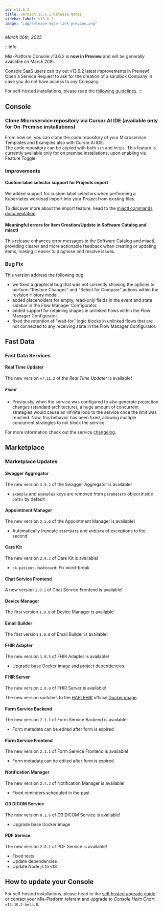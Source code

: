 ```yaml
---
id: v13.6.2
title: Version 13.6.2 Release Notes
sidebar_label: v13.6.2
image: "img/release-note-link-preview.png"
---
```


_March 06th, 2025_

:::info

Mia-Platform Console v13.6.2 is **now in Preview** and will be generally available on March 20th.

Console SaaS users can try out v13.6.2 latest improvements in Preview! Open a Service Request to ask for the creation of a sandbox Company in case you do not have access to any Company.

For self-hosted installations, please read the [following guidelines](#how-to-update-your-console).
:::

## Console

### Clone Microservice repository via Cursor AI IDE (available only for On-Premise installations)

From now on, you can clone the code repository of your Microservice Templates and Examples also with Cursor AI IDE.  
The code repository can be copied with both `ssh` and `https`.
This feature is currently available only for on premise installations, upon enabling via Feature Toggle. 

### Improvements

#### Custom label selector support for Projects import 

We added support for custom label selectors when performing a Kubernetes workload import into your Project from existing files.

To discover more about the import feature, head to the [miactl commands documentation](/cli/miactl/30_commands.md).

#### Meaningful errors for Item Creation/Update in Software Catalog and miactl 

This release enhances error messages in the Software Catalog and miactl, providing clearer and more actionable feedback when creating or updating items, making it easier to diagnose and resolve issues.

### Bug Fix

This version address the following bug:

* we fixed a graphical bug that was not correctly showing the options to perform "Restore Changes" and "Select for Compare" actions within the revision History modal.
* added placeholders for empty, read-only fields in the event and state sidebar in the Flow Manager Configurator.
* added support for retaining shapes in unlinked flows within the Flow Manager Configurator.
* fixed the retention of "wait-for" logic blocks in unlinked flows that are not connected to any receiving state in the Flow Manager Configurator.

## Fast Data

### Fast Data Services

#### Real Time Updater

The new version `v7.11.2` of the _Real Time Updater_ is available!

##### Fixed

- Previously, when the service was configured to also generate projection changes (standard architecture), a huge amount of concurrent strategies 
  would cause an infinite loop to the service once the limit was reached. Now, this behavior has been fixed, allowing multiple concurrent strategies to not block the service.

For more information check out the service [changelog](/runtime_suite/real-time-updater/changelog.md).

## Marketplace

### Marketplace Updates

#### Swagger Aggregator

The new version `3.9.2` of the Swagger Aggregator is available!

* `example` and `examples` keys are removed from `parameters` object inside `paths` by default

#### Appointment Manager

The new version `2.5.0` of the Appointment Manager is available!

* Automatically truncate `startDate` and `endDate` of exceptions to the second

#### Care Kit

The new version `2.9.3` of Care Kit is available!

* `ck-patient-dashboard`: Fix word-break

#### Chat Service Frontend

A new version `1.0.1` of Chat Service Frontend is available!

#### Device Manager

The first version `1.0.0` of Device Manager is available!

#### Email Builder

The first version `1.0.0` of Email Builder is available!

#### FHIR Adapter

The new version `1.0.5` of FHIR Adapter is available!

* Upgrade base Docker image and project dependencies

#### FHIR Server

The new version `2.0.0` of FHIR Server is available!

The new version switches to the [HAPI FHIR](https://hapifhir.io/) official [Docker image](https://hub.docker.com/r/hapiproject/hapi).

#### Form Service Backend

The new version `2.1.1` of Form Service Backend is available!

* Form metadata can be edited after form is expired

#### Form Service Frontend

The new version `2.1.1` of Form Service Frontend is available!

* Form metadata can be edited after form is expired

#### Notification Manager

The new version `2.4.3` of Notification Manager is available!

* Fixed reminders scheduled in the past

#### O3 DICOM Service

The new version `0.1.6` of O3 DICOM Service is available!

* Upgrade base Docker image

#### PDF Service

The new version `2.0.1` of PDF Service is available!

* Fixed tests
* Update dependencies
* Update Node.js to v18

## How to update your Console

For self-hosted installations, please head to the [self hosted upgrade guide](/infrastructure/self-hosted/installation-chart/100_how-to-upgrade.md) or contact your Mia-Platform referent and upgrade to _Console Helm Chart_ `v13.10.2-beta.0`.
